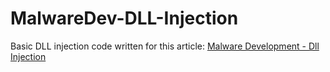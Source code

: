# MalwareDev-DLL-Injection

Basic DLL injection code written for this article: [Malware Development - Dll Injection](https://vvelitkn.com/malware%20analysis/Malware-Development-DLL-Injection/)
